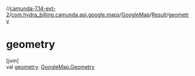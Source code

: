 //[camunda-7.14-ext-2](../../../../index.md)/[com.hydra_billing.camunda.api.google.maps](../../index.md)/[GoogleMap](../index.md)/[Result](index.md)/[geometry](geometry.md)

# geometry

[jvm]\
val [geometry](geometry.md): [GoogleMap.Geometry](../-geometry/index.md)
